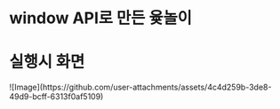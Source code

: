 <h1>window API로 만든 윷놀이</h1>

<h1>실행시 화면</h1>
<div>
  ![Image](https://github.com/user-attachments/assets/4c4d259b-3de8-49d9-bcff-6313f0af5109)
</div>
